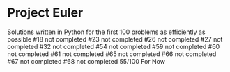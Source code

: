 # Project Euler
 Solutions written in Python for the first 100 problems as efficiently as possible
#18 not completed
#23 not completed
#26 not completed
#27 not completed
#32 not completed
#54 not completed
#59 not completed
#60 not completed
#61 not completed
#65 not completed
#66 not completed
#67 not completed
#68 not completed
55/100 For Now